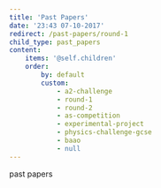 ```yaml
---
title: 'Past Papers'
date: '23:43 07-10-2017'
redirect: /past-papers/round-1
child_type: past_papers
content:
    items: '@self.children'
    order:
        by: default
        custom:
            - a2-challenge
            - round-1
            - round-2
            - as-competition
            - experimental-project
            - physics-challenge-gcse
            - baao
            - null
---
```


past papers
